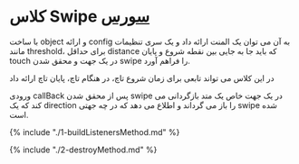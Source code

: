 <h1>
 کلاس Swipe
<a class="ext-link" href="module-classes_Swipe.html" >سورس</a>
</h1>

با ساخت object و ارائه config به آن می توان یک المنت ارائه داد و یک سری تنظیمات مانند threshold، برای حداقل distance که باید جا به جایی بین نقطه شروع و پایان touch در یک جهت و محقق شدن swipe را فراهم آورد.

در این کلاس می تواند تابعی برای زمان شروع تاچ، در هنگام تاچ، پایان تاچ ارائه داد

ورودی callBack پس از محقق شدن swipe در یک جهت خاص یک متد بازگردانی می کند که یک direction را باز می گرداند و اطلاع می دهد که در چه جهتی swipe شده است.

{% include "./1-buildListenersMethod.md" %}

{% include "./2-destroyMethod.md" %}

